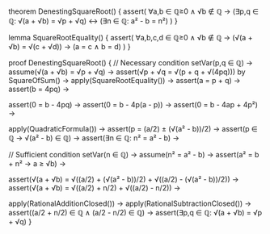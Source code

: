 theorem DenestingSquareRoot() {
  assert(
    ∀a,b ∈ ℚ≥0 ∧ √b ∉ ℚ →
    (∃p,q ∈ ℚ: √(a + √b) = √p + √q) ↔
    (∃n ∈ ℚ: a² - b = n²)
  )
}

lemma SquareRootEquality() {
  assert(
    ∀a,b,c,d ∈ ℚ≥0 ∧ √b ∉ ℚ →
    (√(a + √b) = √(c + √d)) → (a = c ∧ b = d)
  )
}

proof DenestingSquareRoot() {
  // Necessary condition
  setVar(p,q ∈ ℚ) →
  assume(√(a + √b) = √p + √q) →
  assert(√p + √q = √(p + q + √(4pq))) by SquareOfSum() →
  apply(SquareRootEquality()) →
  assert(a = p + q) →
  assert(b = 4pq) →
  
  assert(0 = b - 4pq) →
  assert(0 = b - 4p(a - p)) →
  assert(0 = b - 4ap + 4p²) →
  
  apply(QuadraticFormula()) →
  assert(p = (a/2) ± (√(a² - b))/2) →
  assert(p ∈ ℚ → √(a² - b) ∈ ℚ) →
  assert(∃n ∈ ℚ: n² = a² - b) →

  // Sufficient condition
  setVar(n ∈ ℚ) →
  assume(n² = a² - b) →
  assert(a² = b + n² → a ≥ √b) →
  
  assert(√(a + √b) = √((a/2) + (√(a² - b))/2) + √((a/2) - (√(a² - b))/2)) →
  assert(√(a + √b) = √((a/2) + n/2) + √((a/2) - n/2)) →
  
  apply(RationalAdditionClosed()) →
  apply(RationalSubtractionClosed()) →
  assert((a/2 + n/2) ∈ ℚ ∧ (a/2 - n/2) ∈ ℚ) →
  assert(∃p,q ∈ ℚ: √(a + √b) = √p + √q)
}